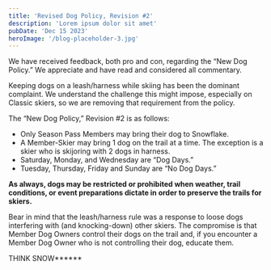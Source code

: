 ```yaml
---
title: 'Revised Dog Policy, Revision #2'
description: 'Lorem ipsum dolor sit amet'
pubDate: 'Dec 15 2023'
heroImage: '/blog-placeholder-3.jpg'
---
```


We have received feedback, both pro and con, regarding the “New Dog Policy.” We appreciate and have read and considered all commentary.

Keeping dogs on a leash/harness while skiing has been the dominant complaint. We understand the challenge this might impose, especially on Classic skiers, so we are removing that requirement from the policy.

The “New Dog Policy,” Revision #2 is as follows:

* Only Season Pass Members may bring their dog to Snowflake.
* A Member-Skier may bring 1 dog on the trail at a time. The exception is a skier who is skijoring with 2 dogs in harness.
* Saturday, Monday, and Wednesday are “Dog Days.”
* Tuesday, Thursday, Friday and Sunday are “No Dog Days.”

**As always, dogs may be restricted or prohibited when weather, trail conditions, or event preparations dictate in order to preserve the trails for skiers.**

Bear in mind that the leash/harness rule was a response to loose dogs interfering with (and knocking-down) other skiers. The compromise is that Member Dog Owners control their dogs on the trail and, if you encounter a Member Dog Owner who is not controlling their dog, educate them. 

THINK SNOW******